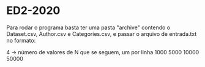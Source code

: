 # ED2-2020

Para rodar o programa basta ter uma pasta "archive" contendo o Dataset.csv, Author.csv e Categories.csv, e passar o arquivo de entrada.txt no formato:

4 →  número de valores de N que se seguem, um por linha
1000
5000
10000
50000
